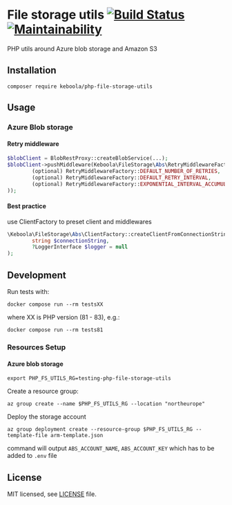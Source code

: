 # File storage utils [![Build Status](https://dev.azure.com/keboola-dev/php-file-storage-utils/_apis/build/status/keboola.php-file-storage-utils?branchName=master)](https://dev.azure.com/keboola-dev/php-file-storage-utils/_build/latest?definitionId=12&branchName=master) [![Maintainability](https://api.codeclimate.com/v1/badges/fe983803eb7d71a87a34/maintainability)](https://codeclimate.com/github/keboola/php-file-storage-utils/maintainability) 

PHP utils around Azure blob storage and Amazon S3

## Installation

    composer require keboola/php-file-storage-utils

## Usage

### Azure Blob storage

#### Retry middleware

```php
$blobClient = BlobRestProxy::createBlobService(...);
$blobClient->pushMiddleware(Keboola\FileStorage\Abs\RetryMiddlewareFactory::create(
        (optional) RetryMiddlewareFactory::DEFAULT_NUMBER_OF_RETRIES,
        (optional) RetryMiddlewareFactory::DEFAULT_RETRY_INTERVAL,
        (optional) RetryMiddlewareFactory::EXPONENTIAL_INTERVAL_ACCUMULATION
));
```

#### Best practice

use ClientFactory to preset client and middlewares

```php
\Keboola\FileStorage\Abs\ClientFactory::createClientFromConnectionString(
        string $connectionString,
        ?LoggerInterface $logger = null
);
```

## Development

Run tests with:

    docker compose run --rm testsXX

where XX is PHP version (81 - 83), e.g.:

    docker compose run --rm tests81

### Resources Setup

#### Azure blob storage

    export PHP_FS_UTILS_RG=testing-php-file-storage-utils

Create a resource group:

	az group create --name $PHP_FS_UTILS_RG --location "northeurope"

Deploy the storage account

	az group deployment create --resource-group $PHP_FS_UTILS_RG --template-file arm-template.json

command will output `ABS_ACCOUNT_NAME`, `ABS_ACCOUNT_KEY` which has to be added to `.env` file

## License

MIT licensed, see [LICENSE](./LICENSE) file.
